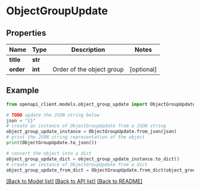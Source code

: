 # ObjectGroupUpdate


## Properties

Name | Type | Description | Notes
------------ | ------------- | ------------- | -------------
**title** | **str** |  | 
**order** | **int** | Order of the object group | [optional] 

## Example

```python
from openapi_client.models.object_group_update import ObjectGroupUpdate

# TODO update the JSON string below
json = "{}"
# create an instance of ObjectGroupUpdate from a JSON string
object_group_update_instance = ObjectGroupUpdate.from_json(json)
# print the JSON string representation of the object
print(ObjectGroupUpdate.to_json())

# convert the object into a dict
object_group_update_dict = object_group_update_instance.to_dict()
# create an instance of ObjectGroupUpdate from a dict
object_group_update_from_dict = ObjectGroupUpdate.from_dict(object_group_update_dict)
```
[[Back to Model list]](../README.md#documentation-for-models) [[Back to API list]](../README.md#documentation-for-api-endpoints) [[Back to README]](../README.md)


